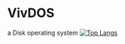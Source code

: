 # VivDOS
a Disk operating system
[![Top Langs](https://github-readme-stats-git-masterorgs-github-readme-stats-team.vercel.app/api/top-langs/?username=VivDOS&layout=donut)](https://github.com/anuraghazra/github-readme-stats)